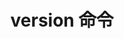 ---
title: "version 命令"
linkTitle: "version 命令"
weight: 7
type: docs
description: > 
    子命令 version：打印 blade 工具版本信息
---